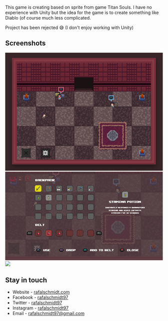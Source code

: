 This game is creating based on sprite from game Titan Souls. I have no experience with Unity but the idea for the game is to create something like Diablo (of course much less complicated.

Project has been rejected 😅 (I don't enjoy working with Unity)

## Screenshots

![](preview2.png)
![](preview3.png)
![](preview1.gif)

## Stay in touch

* Website - [rafalschmidt.com](https://rafalschmidt.com/)
* Facebook - [rafalschmidt97](https://facebook.com/rafalschmidt97/)
* Twitter - [rafalschmidt97](https://twitter.com/rafalschmidt97/)
* Instagram - [rafalschmidt97](https://instagram.com/rafalschmidt97/)
* Email - [rafalschmidt97@gmail.com](mailto:rafalschmidt97@gmail.com)
